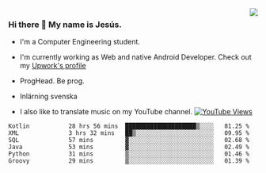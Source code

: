 <img align='right' src="https://github-readme-stats.vercel.app/api/top-langs/?username=JesusJimenezG&layout=compact&theme=dracula">

### Hi there 👋 My name is Jesús.
- I'm a Computer Engineering student.
- I'm currently working as Web and native Android Developer. Check out my [Upwork's profile](https://www.upwork.com/freelancers/~0136891f6e1d316648)

- ProgHead. Be prog.
- Inlärning svenska
- I also like to translate music on my YouTube channel. [![YouTube Views](https://img.shields.io/youtube/channel/views/UCWnlcC4_sV9Imcy9ysQpxHA?style=social)](https://www.youtube.com/channel/UCWnlcC4_sV9Imcy9ysQpxHA)

<!--START_SECTION:waka-->

```text
Kotlin           28 hrs 56 mins  ████████████████████▒░░░░   81.25 %
XML              3 hrs 32 mins   ██▒░░░░░░░░░░░░░░░░░░░░░░   09.95 %
SQL              57 mins         ▓░░░░░░░░░░░░░░░░░░░░░░░░   02.68 %
Java             53 mins         ▓░░░░░░░░░░░░░░░░░░░░░░░░   02.49 %
Python           31 mins         ▒░░░░░░░░░░░░░░░░░░░░░░░░   01.46 %
Groovy           29 mins         ▒░░░░░░░░░░░░░░░░░░░░░░░░   01.39 %
```

<!--END_SECTION:waka-->

<!--
**JesusJimenezG/JesusJimenezG** is a ✨ _special_ ✨ repository because its `README.md` (this file) appears on your GitHub profile.

Here are some ideas to get you started:

- 🔭 I’m currently working on ...
- 🌱 I’m currently learning ...
- 👯 I’m looking to collaborate on ...
- 🤔 I’m looking for help with ...
- 💬 Ask me about ...
- 📫 How to reach me: ...
- 😄 Pronouns: ...
- ⚡ Fun fact: ...
-->
